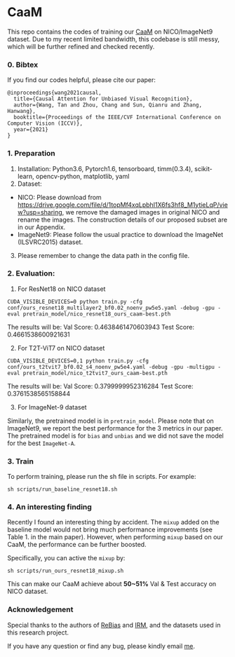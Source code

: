 # CaaM

This repo contains the codes of training our [CaaM](https://arxiv.org/abs/2108.08782) on NICO/ImageNet9 dataset. Due to my recent limited bandwidth, this codebase is still messy, which will be further refined and checked recently.



### 0. Bibtex

If you find our codes helpful, please cite our paper:

```
@inproceedings{wang2021causal,
  title={Causal Attention for Unbiased Visual Recognition},
  author={Wang, Tan and Zhou, Chang and Sun, Qianru and Zhang, Hanwang},
  booktitle={Proceedings of the IEEE/CVF International Conference on Computer Vision (ICCV)},
  year={2021}
}
```



### 1. Preparation

1) Installation: Python3.6, Pytorch1.6, tensorboard, timm(0.3.4), scikit-learn, opencv-python, matplotlib, yaml
2) Dataset: 

- NICO: Please download from https://drive.google.com/file/d/1topMf4xqLpbhI1X6fs3hf8_M1ytieLqP/view?usp=sharing, we remove the damaged images in original NICO and rename the images. The construction details of our proposed subset are in our Appendix.
- ImageNet9: Please follow the usual practice to download the ImageNet (ILSVRC2015) dataset.

3) Please remember to change the data path in the config file.



### 2. Evaluation:

1) For ResNet18 on NICO dataset

```
CUDA_VISIBLE_DEVICES=0 python train.py -cfg conf/ours_resnet18_multilayer2_bf0.02_noenv_pw5e5.yaml -debug -gpu -eval pretrain_model/nico_resnet18_ours_caam-best.pth
```

The results will be: Val Score: 0.4638461470603943  Test Score: 0.4661538600921631

2) For T2T-ViT7 on NICO dataset

```
CUDA_VISIBLE_DEVICES=0,1 python train.py -cfg conf/ours_t2tvit7_bf0.02_s4_noenv_pw5e4.yaml -debug -gpu -multigpu -eval pretrain_model/nico_t2tvit7_ours_caam-best.pth
```

The results will be: Val Score: 0.3799999952316284  Test Score: 0.3761538565158844

3) For ImageNet-9 dataset

Similarly, the pretrained model is in `pretrain_model`. Please note that on ImageNet9, we report the best performance for the 3 metrics in our paper. The pretrained model is for `bias` and `unbias` and we did not save the model for the best `ImageNet-A`. 



### 3. Train

To perform training, please run the sh file in scripts. For example:

```
sh scripts/run_baseline_resnet18.sh
```



### **4. An interesting finding**

Recently I found an interesting thing by accident. The `mixup` added on the baseline model would not bring much performance improvements (see Table 1. in the main paper). However, when performing `mixup` based on our CaaM, the performance can be further boosted.

Specifically, you can active the `mixup` by:

```
sh scripts/run_ours_resnet18_mixup.sh
```

This can make our CaaM achieve about **50~51%** Val & Test accuracy on NICO dataset.





### **Acknowledgement**

Special thanks to the authors of [ReBias](https://github.com/clovaai/rebias) and [IRM](https://github.com/facebookresearch/InvariantRiskMinimization), and the datasets used in this research project.

If you have any question or find any bug, please kindly email [me](TAN317@e.ntu.edu.sg).
